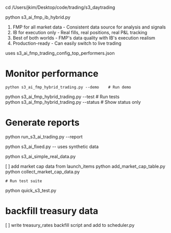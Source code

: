 cd /Users/jkim/Desktop/code/trading/s3_daytrading

  python s3_ai_fmp_ib_hybrid.py

  1. FMP for all market data - Consistent data source for analysis and
   signals
  2. IB for execution only - Real fills, real positions, real P&L
  tracking
  3. Best of both worlds - FMP's data quality with IB's execution
  realism
  4. Production-ready - Can easily switch to live trading

uses s3_ai_fmp_trading_config_top_performers.json

  # Monitor performance  
    python s3_ai_fmp_hybrid_trading.py --demo    # Run demo
  python s3_ai_fmp_hybrid_trading.py --test    # Run tests  
  python s3_ai_fmp_hybrid_trading.py --status  # Show status only
  

  # Generate reports
  python run_s3_ai_trading.py --report

python s3_ai_fixed.py -- uses synthetic data

python s3_ai_simple_real_data.py

[ ] add market cap data
from launch_items
  python add_market_cap_table.py
  python collect_market_cap_data.py

    # Run test suite
  python quick_s3_test.py


  # backfill treasury data
[ ] write treasury_rates backfill script and add to scheduler.py
